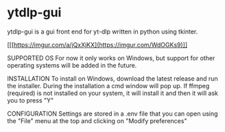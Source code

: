 # ytdlp-gui
ytdlp-gui is a gui front end for yt-dlp written in python using tkinter.

[[[https://imgur.com/a/jQxXjKX](https://imgur.com/WdOGKs9)]]

SUPPORTED OS
For now it only works on Windows, but support for other operating systems will be added in the future.

INSTALLATION
To install on Windows, download the latest release and run the installer.
During the installation a cmd window will pop up. If ffmpeg (required) is not installed on your system, it will install it and then it will ask you to press "Y"

CONFIGURATION
Settings are stored in a .env file that you can open using the "File" menu at the top and clicking on "Modify preferences"
